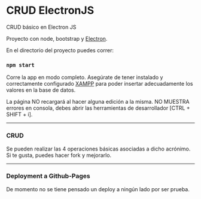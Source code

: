 # CRUD ElectronJS
CRUD básico en Electron JS

Proyecto con node, bootstrap y [Electron](https://www.electronjs.org/).

En el directorio del proyecto puedes correr:

### `npm start`

Corre la app en modo completo.
Asegúrate de tener instalado y correctamente configurado [XAMPP](https://www.apachefriends.org/es/index.html) para poder insertar adecuadamente los valores en la base de datos.

La página NO recargará al hacer alguna edición a la misma.
NO MUESTRA errores en consola, debes abrir las herramientas de desarrollador [CTRL + SHIFT + i].

---

### CRUD

Se pueden realizar las 4 operaciones básicas asociadas a dicho acrónimo.
Si te gusta, puedes hacer fork y mejorarlo.

---

### Deployment a Github-Pages

De momento no se tiene pensado un deploy a ningún lado por ser prueba.
